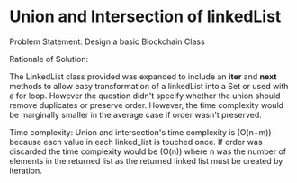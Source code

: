 
# Union and Intersection of linkedList

Problem Statement: Design a basic Blockchain Class

Rationale of Solution:

The LinkedList class provided was expanded to include an __iter__ and __next__ methods to allow easy transformation of a linkedList into a Set or used with a for loop. However the question didn't specify whether the union should remove duplicates or preserve order. However, the time complexity would be marginally smaller in the average case if order wasn't preserved.

Time complexity:
  Union and intersection's time complexity is (O(n+m)) because each value in each linked_list is touched once. If order was discarded the time complexity would be (O(n)) where n was the number of elements in the returned list as the returned linked list must be created by iteration.
